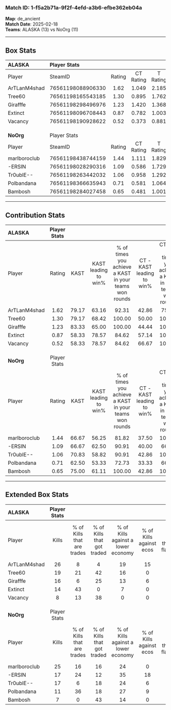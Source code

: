 ### Match ID: 1-f5a2b71a-9f2f-4efd-a3b6-efbe362eb04a  
**Map**: de_ancient  
**Match Date**: 2025-02-18  
**Teams**: ALASKA (13) vs NoOrg (11)  

---  

## Box Stats  

| **ALASKA**   | Player Stats      |        |           |          |       |      |       |         |        |      |     |
| :- | :- | :-: | :-: | :-: | :-: | :-: | :-: | :-: | :-: | :-: | :-: |
| Player       | SteamID           | Rating | CT Rating | T Rating | KAST  | ADR  | Kills | Assists | Deaths | K/D  | HS% |
| ArTLanM4shad | 76561198088906330 |  1.62  |   1.049   |  2.185   | 79.17 | 95.3 |  26   |    6    |   13   | 2.00 | 30  |
| Tree60       | 76561198165543185 |  1.30  |   0.895   |  1.762   | 79.17 | 93.3 |  19   |    9    |   16   | 1.19 | 57  |
| Girafffe     | 76561198298496976 |  1.23  |   1.420   |  1.368   | 83.33 | 94.3 |  16   |    9    |   16   | 1.00 | 50  |
| Extinct      | 76561198096708443 |  0.87  |   0.782   |  1.003   | 58.33 | 61.0 |  14   |    4    |   15   | 0.93 | 57  |
| Vacancy      | 76561198190928622 |  0.52  |   0.373   |  0.881   | 58.33 | 33.0 |   8   |    3    |   17   | 0.47 | 25  |
|              |                   |        |           |          |       |      |       |         |        |      |     |
|              |                   |        |           |          |       |      |       |         |        |      |     |
|              |                   |        |           |          |       |      |       |         |        |      |     |
| **NoOrg**    | Player Stats      |        |           |          |       |      |       |         |        |      |     |
| Player       | SteamID           | Rating | CT Rating | T Rating | KAST  | ADR  | Kills | Assists | Deaths | K/D  | HS% |
| marlboroclub | 76561198438744159 |  1.44  |   1.111   |  1.829   | 66.67 | 98.8 |  25   |    3    |   15   | 1.67 | 84  |
| -ERSIN       | 76561198028290316 |  1.09  |   0.586   |  1.729   | 66.67 | 89.6 |  17   |    5    |   17   | 1.00 | 70  |
| Tr0ublE--    | 76561198263442032 |  1.06  |   0.958   |  1.292   | 70.83 | 64.4 |  17   |    4    |   16   | 1.06 | 23  |
| Polbandana   | 76561198366635943 |  0.71  |   0.581   |  1.064   | 62.50 | 50.5 |  11   |    3    |   17   | 0.65 | 54  |
| Bambosh      | 76561198284027458 |  0.65  |   0.481   |  1.001   | 75.00 | 47.2 |   7   |    9    |   18   | 0.39 | 57  |
---  

## Contribution Stats  

| **ALASKA**   | Player Stats |       |                      |                                                        |                           |                                                             |                          |                                                            |
| :- | :-: | :-: | :-: | :-: | :-: | :-: | :-: | :-: |
| Player       |    Rating    | KAST  | KAST leading to win% | % of times you achieve a KAST in your teams won rounds | CT - KAST leading to win% | CT - % of times you achieve a KAST in your teams won rounds | T - KAST leading to win% | T - % of times you achieve a KAST in your teams won rounds |
| ArTLanM4shad |     1.62     | 79.17 |        63.16         |                         92.31                          |           42.86           |                            75.00                            |          75.00           |                           100.00                           |
| Tree60       |     1.30     | 79.17 |        68.42         |                         100.00                         |           50.00           |                           100.00                            |          81.82           |                           100.00                           |
| Girafffe     |     1.23     | 83.33 |        65.00         |                         100.00                         |           44.44           |                           100.00                            |          81.82           |                           100.00                           |
| Extinct      |     0.87     | 58.33 |        78.57         |                         84.62                          |           57.14           |                           100.00                            |          100.00          |                           77.78                            |
| Vacancy      |     0.52     | 58.33 |        78.57         |                         84.62                          |           66.67           |                           100.00                            |          87.50           |                           77.78                            |
|              |              |       |                      |                                                        |                           |                                                             |                          |                                                            |
|              |              |       |                      |                                                        |                           |                                                             |                          |                                                            |
|              |              |       |                      |                                                        |                           |                                                             |                          |                                                            |
| **NoOrg**    | Player Stats |       |                      |                                                        |                           |                                                             |                          |                                                            |
| Player       |    Rating    | KAST  | KAST leading to win% | % of times you achieve a KAST in your teams won rounds | CT - KAST leading to win% | CT - % of times you achieve a KAST in your teams won rounds | T - KAST leading to win% | T - % of times you achieve a KAST in your teams won rounds |
| marlboroclub |     1.44     | 66.67 |        56.25         |                         81.82                          |           37.50           |                           100.00                            |          75.00           |                           75.00                            |
| -ERSIN       |     1.09     | 66.67 |        62.50         |                         90.91                          |           40.00           |                            66.67                            |          72.73           |                           100.00                           |
| Tr0ublE--    |     1.06     | 70.83 |        58.82         |                         90.91                          |           42.86           |                           100.00                            |          70.00           |                           87.50                            |
| Polbandana   |     0.71     | 62.50 |        53.33         |                         72.73                          |           33.33           |                            66.67                            |          66.67           |                           75.00                            |
| Bambosh      |     0.65     | 75.00 |        61.11         |                         100.00                         |           42.86           |                           100.00                            |          72.73           |                           100.00                           |
---  

## Extended Box Stats  

| **ALASKA**   | Player Stats |                            |                            |                                    |                         |                              |                                 |        |                             |                                     |                          |                               |                            |
| :- | :-: | :-: | :-: | :-: | :-: | :-: | :-: | :-: | :-: | :-: | :-: | :-: | :-: |
| Player       |    Kills     | % of Kills that are trades | % of Kills that got traded | % of Kills against a lower economy | % of Kills against ecos | % of Kills that are flawless | % of Kills that are close duels | Deaths | % of Deaths that get traded | % of Deaths against a lower economy | % of Deaths against ecos | % of Deaths that are flawless | % of Deaths that are close |
| ArTLanM4shad |      26      |             8              |             4              |                 19                 |           15            |              65              |                4                |   13   |              0              |                  8                  |            0             |              77               |             0              |
| Tree60       |      19      |             21             |             42             |                 16                 |            0            |              74              |                0                |   16   |              6              |                  6                  |            0             |              63               |             0              |
| Girafffe     |      16      |             6              |             25             |                 13                 |            6            |              56              |                6                |   16   |             44              |                 13                  |            0             |              50               |             13             |
| Extinct      |      14      |             43             |             0              |                 7                  |            0            |              79              |                0                |   15   |              7              |                  7                  |            0             |              53               |             0              |
| Vacancy      |      8       |             13             |             38             |                 0                  |            0            |              63              |                0                |   17   |             29              |                  6                  |            0             |              71               |             12             |
|              |              |                            |                            |                                    |                         |                              |                                 |        |                             |                                     |                          |                               |                            |
|              |              |                            |                            |                                    |                         |                              |                                 |        |                             |                                     |                          |                               |                            |
|              |              |                            |                            |                                    |                         |                              |                                 |        |                             |                                     |                          |                               |                            |
| **NoOrg**    | Player Stats |                            |                            |                                    |                         |                              |                                 |        |                             |                                     |                          |                               |                            |
| Player       |    Kills     | % of Kills that are trades | % of Kills that got traded | % of Kills against a lower economy | % of Kills against ecos | % of Kills that are flawless | % of Kills that are close duels | Deaths | % of Deaths that get traded | % of Deaths against a lower economy | % of Deaths against ecos | % of Deaths that are flawless | % of Deaths that are close |
| marlboroclub |      25      |             16             |             16             |                 24                 |            0            |              64              |                4                |   15   |              7              |                 20                  |            0             |              73               |             0              |
| -ERSIN       |      17      |             24             |             12             |                 35                 |           18            |              47              |                0                |   17   |             18              |                 18                  |            0             |              47               |             6              |
| Tr0ublE--    |      17      |             6              |             18             |                 24                 |            6            |              82              |               12                |   16   |             19              |                 19                  |            0             |              100              |             0              |
| Polbandana   |      11      |             36             |             18             |                 27                 |            9            |              73              |                0                |   17   |             29              |                 24                  |            6             |              65               |             6              |
| Bambosh      |      7       |             0              |             43             |                 14                 |            0            |              29              |               14                |   18   |             22              |                 22                  |            0             |              56               |             0              |
